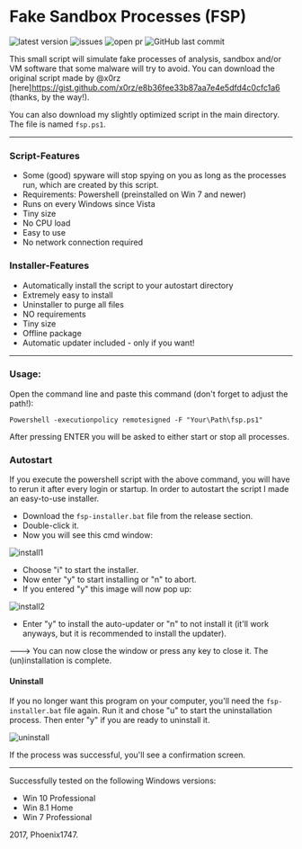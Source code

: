 # Fake Sandbox Processes (FSP)
![latest version](https://img.shields.io/github/release/Phoenix1747/fake-sandbox.svg?style=flat-square) ![issues](https://img.shields.io/github/issues/Phoenix1747/fake-sandbox.svg?style=flat-square) ![open pr](https://img.shields.io/github/issues-pr-raw/phoenix1747/fake-sandbox.svg?style=flat-square) ![GitHub last commit](https://img.shields.io/github/last-commit/phoenix1747/fake-sandbox.svg?style=flat-square)

This small script will simulate fake processes of analysis, sandbox and/or VM software that some malware will try to avoid.
You can download the original script made by @x0rz [here]https://gist.github.com/x0rz/e8b36fee33b87aa7e4e5dfd4c0cfc1a6 
(thanks, by the way!).

You can also download my slightly optimized script in the main directory. The file is named ```fsp.ps1```.

---

### Script-Features

* Some (good) spyware will stop spying on you as long as the processes run, which are created by this script.
* Requirements: Powershell (preinstalled on Win 7 and newer)
* Runs on every Windows since Vista
* Tiny size
* No CPU load
* Easy to use
* No network connection required

### Installer-Features

* Automatically install the script to your autostart directory
* Extremely easy to install
* Uninstaller to purge all files
* NO requirements
* Tiny size
* Offline package
* Automatic updater included - only if you want!

---

### Usage:

Open the command line and paste this command (don't forget to adjust the path!):

``` Powershell -executionpolicy remotesigned -F "Your\Path\fsp.ps1" ```

After pressing ENTER you will be asked to either start or stop all processes.

### Autostart

If you execute the powershell script with the above command, you will have to rerun it after every login or startup.
In order to autostart the script I made an easy-to-use installer.

* Download the ```fsp-installer.bat``` file from the release section.
* Double-click it.
* Now you will see this cmd window:
  
 ![install1](https://phoenix1747.github.io/host/install.png)
		
* Choose "i" to start the installer.
* Now enter "y" to start installing or "n" to abort.
* If you entered "y" this image will now pop up:

![install2](https://phoenix1747.github.io/host/install2.png)

* Enter "y" to install the auto-updater or "n" to not install it (it'll work anyways, but it is recommended to install the updater).

---> You can now close the window or press any key to close it. The (un)installation is complete.

#### Uninstall

If you no longer want this program on your computer, you'll need the ```fsp-installer.bat``` file again.
Run it and chose "u" to start the uninstallation process. Then enter "y" if you are ready to uninstall it.

![uninstall](https://phoenix1747.github.io/host/uninstall.png)

If the process was successful, you'll see a confirmation screen.

---

Successfully tested on the following Windows versions:

* Win 10 Professional
* Win 8.1 Home
* Win 7 Professional

2017, Phoenix1747.
